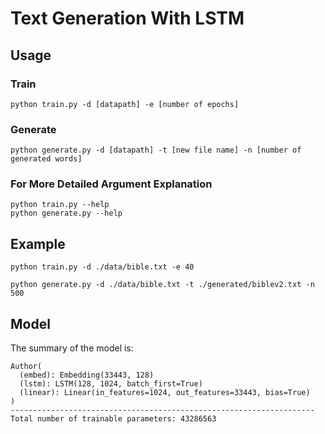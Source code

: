 # Text Generation With LSTM
## Usage
### Train

```console
python train.py -d [datapath] -e [number of epochs]
```

### Generate

```console
python generate.py -d [datapath] -t [new file name] -n [number of generated words]
```

### For More Detailed Argument Explanation 

```console
python train.py --help
python generate.py --help
```

## Example

```console
python train.py -d ./data/bible.txt -e 40
```

```console
python generate.py -d ./data/bible.txt -t ./generated/biblev2.txt -n 500
```

## Model

The summary of the model is:

    Author(
      (embed): Embedding(33443, 128)
      (lstm): LSTM(128, 1024, batch_first=True)
      (linear): Linear(in_features=1024, out_features=33443, bias=True)
    )
    --------------------------------------------------------------------
    Total number of trainable parameters: 43286563

